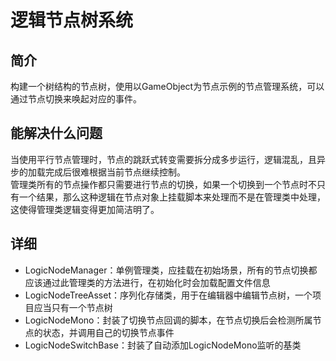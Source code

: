 # 逻辑节点树系统

## 简介
构建一个树结构的节点树，使用以GameObject为节点示例的节点管理系统，可以通过节点切换来唤起对应的事件。

## 能解决什么问题

当使用平行节点管理时，节点的跳跃式转变需要拆分成多步运行，逻辑混乱，且异步的加载完成后很难根据当前节点继续控制。  
管理类所有的节点操作都只需要进行节点的切换，如果一个切换到一个节点时不只有一个结果，那么这种逻辑在节点对象上挂载脚本来处理而不是在管理类中处理，这使得管理类逻辑变得更加简洁明了。  

## 详细  
* LogicNodeManager：单例管理类，应挂载在初始场景，所有的节点切换都应该通过此管理类的方法进行，在初始化时会加载配置文件信息  
* LogicNodeTreeAsset：序列化存储类，用于在编辑器中编辑节点树，一个项目应当只有一个节点树  
* LogicNodeMono：封装了切换节点回调的脚本，在节点切换后会检测所属节点的状态，并调用自己的切换节点事件  
* LogicNodeSwitchBase：封装了自动添加LogicNodeMono监听的基类  
